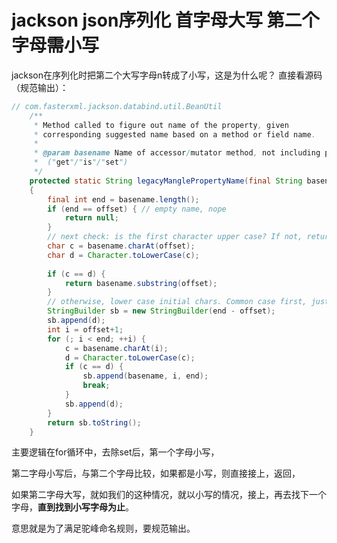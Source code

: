# jackson json序列化 首字母大写 第二个字母需小写

jackson在序列化时把第二个大写字母n转成了小写，这是为什么呢？ 直接看源码（规范输出）：

```java
// com.fasterxml.jackson.databind.util.BeanUtil
    /**
     * Method called to figure out name of the property, given 
     * corresponding suggested name based on a method or field name.
     *
     * @param basename Name of accessor/mutator method, not including prefix
     *  ("get"/"is"/"set")
     */
    protected static String legacyManglePropertyName(final String basename, final int offset)
    {
        final int end = basename.length();
        if (end == offset) { // empty name, nope
            return null;
        }
        // next check: is the first character upper case? If not, return as is
        char c = basename.charAt(offset);
        char d = Character.toLowerCase(c);
        
        if (c == d) {
            return basename.substring(offset);
        }
        // otherwise, lower case initial chars. Common case first, just one char
        StringBuilder sb = new StringBuilder(end - offset);
        sb.append(d);
        int i = offset+1;
        for (; i < end; ++i) {
            c = basename.charAt(i);
            d = Character.toLowerCase(c);
            if (c == d) {
                sb.append(basename, i, end);
                break;
            }
            sb.append(d);
        }
        return sb.toString();
    }
```

主要逻辑在for循环中，去除set后，第一个字母小写，

第二字母小写后，与第二个字母比较，如果都是小写，则直接接上，返回，

如果第二字母大写，就如我们的这种情况，就以小写的情况，接上，再去找下一个字母，**直到找到小写字母为止**。

意思就是为了满足驼峰命名规则，要规范输出。